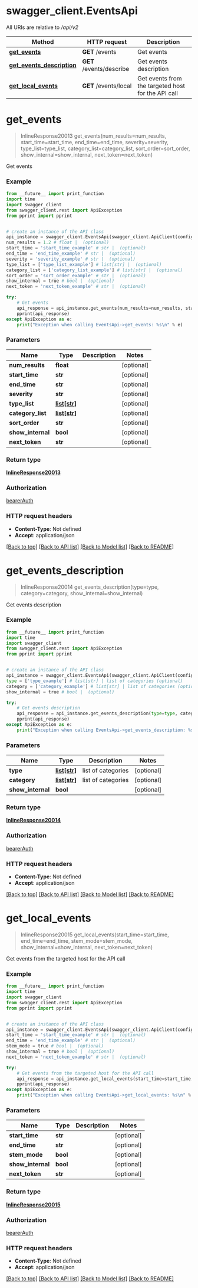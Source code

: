 # swagger_client.EventsApi

All URIs are relative to */api/v2*

Method | HTTP request | Description
------------- | ------------- | -------------
[**get_events**](EventsApi.md#get_events) | **GET** /events | Get events
[**get_events_description**](EventsApi.md#get_events_description) | **GET** /events/describe | Get events description
[**get_local_events**](EventsApi.md#get_local_events) | **GET** /events/local | Get events from the targeted host for the API call

# **get_events**
> InlineResponse20013 get_events(num_results=num_results, start_time=start_time, end_time=end_time, severity=severity, type_list=type_list, category_list=category_list, sort_order=sort_order, show_internal=show_internal, next_token=next_token)

Get events

### Example
```python
from __future__ import print_function
import time
import swagger_client
from swagger_client.rest import ApiException
from pprint import pprint


# create an instance of the API class
api_instance = swagger_client.EventsApi(swagger_client.ApiClient(configuration))
num_results = 1.2 # float |  (optional)
start_time = 'start_time_example' # str |  (optional)
end_time = 'end_time_example' # str |  (optional)
severity = 'severity_example' # str |  (optional)
type_list = ['type_list_example'] # list[str] |  (optional)
category_list = ['category_list_example'] # list[str] |  (optional)
sort_order = 'sort_order_example' # str |  (optional)
show_internal = true # bool |  (optional)
next_token = 'next_token_example' # str |  (optional)

try:
    # Get events
    api_response = api_instance.get_events(num_results=num_results, start_time=start_time, end_time=end_time, severity=severity, type_list=type_list, category_list=category_list, sort_order=sort_order, show_internal=show_internal, next_token=next_token)
    pprint(api_response)
except ApiException as e:
    print("Exception when calling EventsApi->get_events: %s\n" % e)
```

### Parameters

Name | Type | Description  | Notes
------------- | ------------- | ------------- | -------------
 **num_results** | **float**|  | [optional] 
 **start_time** | **str**|  | [optional] 
 **end_time** | **str**|  | [optional] 
 **severity** | **str**|  | [optional] 
 **type_list** | [**list[str]**](str.md)|  | [optional] 
 **category_list** | [**list[str]**](str.md)|  | [optional] 
 **sort_order** | **str**|  | [optional] 
 **show_internal** | **bool**|  | [optional] 
 **next_token** | **str**|  | [optional] 

### Return type

[**InlineResponse20013**](InlineResponse20013.md)

### Authorization

[bearerAuth](../README.md#bearerAuth)

### HTTP request headers

 - **Content-Type**: Not defined
 - **Accept**: application/json

[[Back to top]](#) [[Back to API list]](../README.md#documentation-for-api-endpoints) [[Back to Model list]](../README.md#documentation-for-models) [[Back to README]](../README.md)

# **get_events_description**
> InlineResponse20014 get_events_description(type=type, category=category, show_internal=show_internal)

Get events description

### Example
```python
from __future__ import print_function
import time
import swagger_client
from swagger_client.rest import ApiException
from pprint import pprint


# create an instance of the API class
api_instance = swagger_client.EventsApi(swagger_client.ApiClient(configuration))
type = ['type_example'] # list[str] | list of categories (optional)
category = ['category_example'] # list[str] | list of categories (optional)
show_internal = true # bool |  (optional)

try:
    # Get events description
    api_response = api_instance.get_events_description(type=type, category=category, show_internal=show_internal)
    pprint(api_response)
except ApiException as e:
    print("Exception when calling EventsApi->get_events_description: %s\n" % e)
```

### Parameters

Name | Type | Description  | Notes
------------- | ------------- | ------------- | -------------
 **type** | [**list[str]**](str.md)| list of categories | [optional] 
 **category** | [**list[str]**](str.md)| list of categories | [optional] 
 **show_internal** | **bool**|  | [optional] 

### Return type

[**InlineResponse20014**](InlineResponse20014.md)

### Authorization

[bearerAuth](../README.md#bearerAuth)

### HTTP request headers

 - **Content-Type**: Not defined
 - **Accept**: application/json

[[Back to top]](#) [[Back to API list]](../README.md#documentation-for-api-endpoints) [[Back to Model list]](../README.md#documentation-for-models) [[Back to README]](../README.md)

# **get_local_events**
> InlineResponse20015 get_local_events(start_time=start_time, end_time=end_time, stem_mode=stem_mode, show_internal=show_internal, next_token=next_token)

Get events from the targeted host for the API call

### Example
```python
from __future__ import print_function
import time
import swagger_client
from swagger_client.rest import ApiException
from pprint import pprint


# create an instance of the API class
api_instance = swagger_client.EventsApi(swagger_client.ApiClient(configuration))
start_time = 'start_time_example' # str |  (optional)
end_time = 'end_time_example' # str |  (optional)
stem_mode = true # bool |  (optional)
show_internal = true # bool |  (optional)
next_token = 'next_token_example' # str |  (optional)

try:
    # Get events from the targeted host for the API call
    api_response = api_instance.get_local_events(start_time=start_time, end_time=end_time, stem_mode=stem_mode, show_internal=show_internal, next_token=next_token)
    pprint(api_response)
except ApiException as e:
    print("Exception when calling EventsApi->get_local_events: %s\n" % e)
```

### Parameters

Name | Type | Description  | Notes
------------- | ------------- | ------------- | -------------
 **start_time** | **str**|  | [optional] 
 **end_time** | **str**|  | [optional] 
 **stem_mode** | **bool**|  | [optional] 
 **show_internal** | **bool**|  | [optional] 
 **next_token** | **str**|  | [optional] 

### Return type

[**InlineResponse20015**](InlineResponse20015.md)

### Authorization

[bearerAuth](../README.md#bearerAuth)

### HTTP request headers

 - **Content-Type**: Not defined
 - **Accept**: application/json

[[Back to top]](#) [[Back to API list]](../README.md#documentation-for-api-endpoints) [[Back to Model list]](../README.md#documentation-for-models) [[Back to README]](../README.md)


